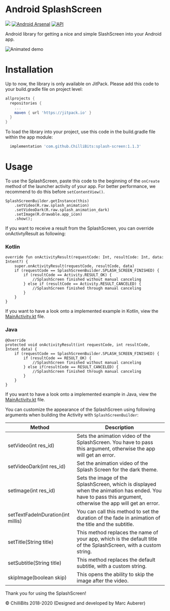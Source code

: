# Android SplashScreen
[![](https://jitpack.io/v/ChilliBits/splash-screen.svg)](https://jitpack.io/#ChilliBits/splash-screen)
[![Android Arsenal](https://img.shields.io/badge/Android%20Arsenal-SplashScreen-blue.svg?style=flat)](https://android-arsenal.com/details/1/7112)
[![API](https://img.shields.io/badge/API-14%2B-red.svg?style=flat)](https://android-arsenal.com/api?level=14)

Android library for getting a nice and simple SlashScreen into your Android app.

![Animated demo](https://chillibits.com/github-media/SplashScreen/animated_demo.gif)

# Installation

Up to now, the library is only available on JitPack. Please add this code to your build.gradle file on project level:
```gradle
allprojects {
  repositories {
    ...
    maven { url 'https://jitpack.io' }
  }
}
```
To load the library into your project, use this code in the build.gradle file within the app module:
```gradle
  implementation 'com.github.ChilliBits:splash-screen:1.1.3'
```

# Usage
To use the SplashScreen, paste this code to the beginning of the `onCreate` method of the launcher activity of your app. For better performance, we recommend to do this before `setContentView()`.

```android
SplashScreenBuilder.getInstance(this)
    .setVideo(R.raw.splash_animation)
    .setVideoDark(R.raw.splash_animation_dark)
    .setImage(R.drawable.app_icon)
    .show();
```

If you want to receive a result from the SplashScreen, you can override onActivtyResult as following:
### Kotlin
```android
override fun onActivityResult(requestCode: Int, resultCode: Int, data: Intent?) {
    super.onActivityResult(requestCode, resultCode, data)
    if (requestCode == SplashScreenBuilder.SPLASH_SCREEN_FINISHED) {
        if (resultCode == Activity.RESULT_OK) {
            //SplashScreen finished without manual canceling
        } else if (resultCode == Activity.RESULT_CANCELED) {
            //SplashScreen finished through manual canceling
        }
    }
}
```

If you want to have a look onto a implemented example in Kotlin, view the [MainActivity.kt](https://github.com/ChilliBits/splash-screen/blob/master/app/src/main/java/com/chillibits/splashscreenexample/MainActivity.kt) file.

### Java
```android
@Override
protected void onActivityResult(int requestCode, int resultCode, Intent data) {
    if (requestCode == SplashScreenBuilder.SPLASH_SCREEN_FINISHED) {
        if (resultCode == RESULT_OK) {
            //SplashScreen finished without manual canceling
        } else if(resultCode == RESULT_CANCELED) {
            //SplashScreen finished through manual canceling
        }
    }
}
```

If you want to have a look onto a implemented example in Java, view the [MainActivity.kt](https://github.com/ChilliBits/splash-screen/blob/master/app/src/main/java/com/chillibits/splashscreenexample/MainActivityJava.java) file.

You can customize the appearance of the SplashScreen using following arguments when building the Activity with `SplashScreenBuilder`:

Method | Description
-------|------------
setVideo(int res_id) | Sets the animation video of the SplashScreen. You have to pass this argument, otherwise the app will get an error.
setVideoDark(int res_id) | Set the animation video of the Splash Screen for the dark theme.
setImage(int res_id) | Sets the image of the SplashScreen, which is displayed when the animation has ended. You have to pass this argument, otherwise the app will get an error.
setTextFadeInDuration(int millis) | You can call this method to set the duration of the fade in animation of the title and the subtitle.
setTitle(String title) | This method replaces the name of your app, which is the default title of the SplashScreen, with a custom string.
setSubtitle(String title) | This method replaces the default subtitle, with a custom string.
skipImage(boolean skip) | This opens the ability to skip the image after the video.


Thank you for using the SplashScreen!

© ChilliBits 2018-2020 (Designed and developed by Marc Auberer)
